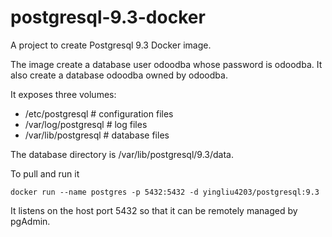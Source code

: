 postgresql-9.3-docker
=====================

A project to create Postgresql 9.3 Docker image. 

The image create a database user odoodba whose password is odoodba. 
It also create a database odoodba owned by odoodba. 

It exposes three volumes: 

* /etc/postgresql          # configuration files
* /var/log/postgresql      # log files
* /var/lib/postgresql      # database files

The database directory is /var/lib/postgresql/9.3/data. 

To pull and run it

    docker run --name postgres -p 5432:5432 -d yingliu4203/postgresql:9.3 

It listens on the host port 5432 so that it can be remotely managed by pgAdmin.

